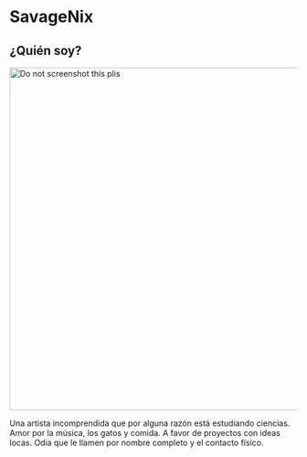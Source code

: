 <!DOCTYPE html>
# SavageNix
<html>
</head>
<body background-color: powderblue;>
<h2> ¿Quién soy? </h2>
<img "https://github.com/Chiiyomi/Nix/blob/master/Pic_235.jpg" alt="Do not screenshot this plis" style="width:600px;height:600px;">
<p> Una artista incomprendida que por alguna razón está estudiando ciencias. Amor por la música, los gatos y comida. A favor de proyectos con ideas locas. Odia que le llamen por nombre completo y el contacto físico. </p>

</body>
</html>

